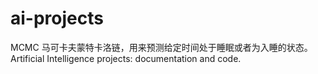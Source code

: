 # ai-projects

MCMC
马可卡夫蒙特卡洛链，用来预测给定时间处于睡眠或者为入睡的状态。
Artificial Intelligence projects: documentation and code.
